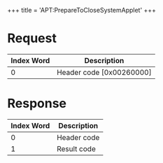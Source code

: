 +++
title = 'APT:PrepareToCloseSystemApplet'
+++

# Request

| Index Word | Description                |
|------------|----------------------------|
| 0          | Header code \[0x00260000\] |

# Response

| Index Word | Description |
|------------|-------------|
| 0          | Header code |
| 1          | Result code |